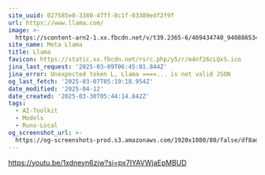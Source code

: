 ```yaml
---
site_uuid: 027585e8-3380-47ff-8c1f-03389edf2f9f
url: https://www.llama.com/
image: >-
  https://scontent-arn2-1.xx.fbcdn.net/v/t39.2365-6/469434740_940886534071882_1120629007224700925_n.jpg?_nc_cat=109&ccb=1-7&_nc_sid=aa6a2f&_nc_ohc=9V62fU3Dz2UQ7kNvgH_tAzE&_nc_oc=AdhcsYDR8TdVmmtRBKU1MBUuClf6vUVkNIF_Wt2sbnzGZTApi84WEjla0RWz40YMY50&_nc_zt=14&_nc_ht=scontent-arn2-1.xx&_nc_gid=A8ywqQtdd6lE8o0x37bOwxN&oh=00_AYEAFVe9qEr25ei4uEMbhIRWUuTFdiN57uG9HRk5Z04H6w&oe=67D05A95
site_name: Meta Llama
title: Llama
favicon: https://static.xx.fbcdn.net/rsrc.php/y5/r/m4nf26cLQxS.ico
jina_last_request: '2025-03-09T06:45:01.844Z'
jina_error: Unexpected token L, Llama ====... is not valid JSON
og_last_fetch: '2025-03-07T05:19:18.954Z'
date_modified: '2025-04-12'
date_created: '2025-03-30T05:44:14.842Z'
tags:
  - AI-Toolkit
  - Models
  - Runs-Local
og_screenshot_url: >-
  https://og-screenshots-prod.s3.amazonaws.com/1920x1080/80/false/df8ad8c0f812c495f40b9aad37c7d29fd1e6d795225879d49e62a6019fe20a8d.jpeg
---
```












































https://youtu.be/1xdneyn6zjw?si=px7IYAVWjaEpMBUD

